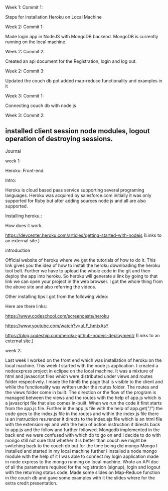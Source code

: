 Week 1:
Commit 1:

Steps for installation Heroku on Local Machine

Week 2: 
Commit 1:

Made login app in NodeJS with MongoDB backend.
MongoDB is currently running on the local machine.

Week 2:
Commit 2:

Created an api document for the Registration, login and log out.

Week 2:
Commit 3:

Updated the couch db ppt added map-reduce functionality and examples in it

Week 3:
Commit 1:

Connecting couch db with node js

Week 3:
Commit 2:

installed client session node modules, 
logout operation of destroying sessions.
----------------------------------------------------------------------------------------------------------------------------------------

Journal

week 1:

Heroku: Front-end:

Intro:

Heroku is cloud based paas service supporting several programing languages. Heroku was acquired by salesforce.com initially it was only supported for Ruby but after adding sources node js and all are also supported.

 

Installing heroku.:

 

How does it work.

https://devcenter.heroku.com/articles/getting-started-with-nodejs (Links to an external site.)

introduction

Official website of heroku where we get the tutorials of how to do it. This link gives you the idea of how to install the heroku downloading the heroku tool belt. Further we have to upload the whole code in the git and then deploy the app into heroku. So heroku will generate a link by going to that link we can open your project in the web browser. I got the whole thing from the above site and also referring the videos.

 

Other installing tips I got from the following video:

Here are there links:

 

https://www.codeschool.com/screencasts/heroku

https://www.youtube.com/watch?v=uLF_hmtxAsY

https://blog.codeship.com/heroku-github-nodejs-deployment/ (Links to an external site.)

week 2:

Last week I worked on the front end which was installation of heroku on the local machine.
This week I started with the node js application. I created a nodeexpress project in eclipse on the local machine. It was a mixture of html and javascript files which were distributed under views and routes folder respectively.
I made the html5 the page that is visible to the client and while the functionality was written under the routes folder.
The routes and the views folder come in built.
The direction or the flow of the program is managed between the views and the routes with the help of app.js which is a javascript file that also comes in-built.
When we run the code it first starts from the app.js file. Further in the app.js file with the help of app.get("/") the code goes to the index.js file in the routes and within the index.js file there is an instruction res.render it directs to the index.ejs file which is an html file with the extension ejs and with the help of action instruction it directs back to app.js and the follow and further followed.
Mongodb implemented in the back end we were confused with which db to go on and I decide to do with mongo still not sure that whether it  is better than couch we might be switching back to the couch db but for the time being did mongo
Mongo I installed and started in my local machine further I installed a node mongo module with the help of it I was able to connect my login application made in node express to the mongo running on local machine.
Wrote an API doc of all the parameters required for the registration (signup), login and logout with the returning status code.
Made some slides on Map-Reduce function in the couch db and gave some examples with it the slides where for the extra credit presentation.

